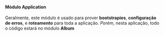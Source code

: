 #### Módulo Application
Geralmente, este módulo é usado para prover **bootstrapies**, **configuração de erros**, e **roteamento** para toda a aplicação.
_Porém_, nesta aplicação, todo o código estará no módulo **Album**